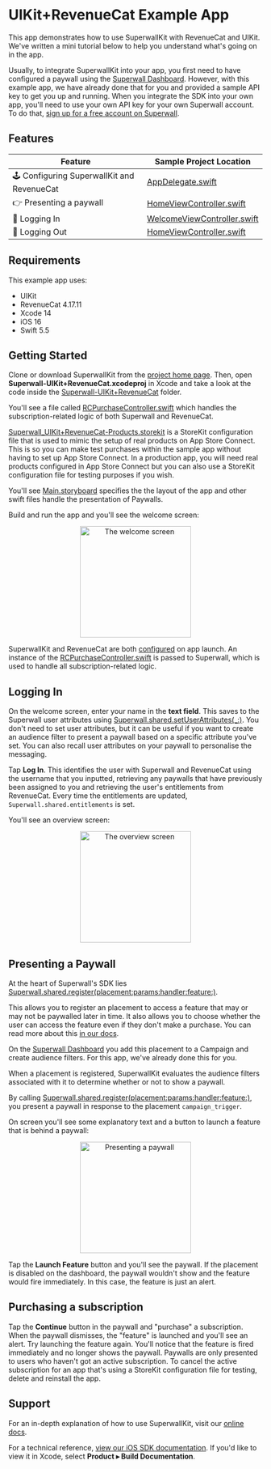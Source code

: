 # UIKit+RevenueCat Example App

This app demonstrates how to use SuperwallKit with RevenueCat and UIKit. We've written a mini tutorial below to help you understand what's going on in the app.

Usually, to integrate SuperwallKit into your app, you first need to have configured a paywall using the [Superwall Dashboard](https://superwall.com/dashboard). However, with this example app, we have already done that for you and provided a sample API key to get you up and running. When you integrate the SDK into your own app, you'll need to use your own API key for your own Superwall account. To do that, [sign up for a free account on Superwall](https://superwall.com/sign-up).

## Features

Feature | Sample Project Location 
--- | ---
🕹 Configuring SuperwallKit and RevenueCat | [AppDelegate.swift](Superwall-UIKit+RevenueCat/AppDelegate.swift#16)
👉 Presenting a paywall | [HomeViewController.swift](Superwall-UIKit+RevenueCat/HomeViewController.swift#L79)
👥 Logging In | [WelcomeViewController.swift](Superwall-UIKit+RevenueCat/WelcomeViewController.swift#L37)
👥 Logging Out | [HomeViewController.swift](Superwall-UIKit+RevenueCat/HomeViewController.swift#L57)

## Requirements

This example app uses:

- UIKit
- RevenueCat 4.17.11
- Xcode 14
- iOS 16
- Swift 5.5

## Getting Started

Clone or download SuperwallKit from the [project home page](https://github.com/superwall/Superwall-iOS). Then, open **Superwall-UIKit+RevenueCat.xcodeproj** in Xcode and take a look at the code inside the [Superwall-UIKit+RevenueCat](Superwall-UIKit+RevenueCat) folder.

You'll see a file called [RCPurchaseController.swift](Superwall-UIKit+RevenueCat/RCPurchaseController.swift) which handles the subscription-related logic of both Superwall and RevenueCat.

[Superwall_UIKit+RevenueCat-Products.storekit](Superwall-UIKit+RevenueCat/Superwall_UIKit+RevenueCat-Products.storekit) is a StoreKit configuration file that is used to mimic the setup of real products on App Store Connect. This is so you can make test purchases within the sample app without having to set up App Store Connect. In a production app, you will need real products configured in App Store Connect but you can also use a StoreKit configuration file for testing purposes if you wish.

You'll see [Main.storyboard](Superwall-UIKit+RevenueCat/Base.lproj/Main.storyboard) specifies the the layout of the app and other swift files handle the presentation of Paywalls.

Build and run the app and you'll see the welcome screen:

<p align="center">
  <img src="https://user-images.githubusercontent.com/3296904/161958142-c2f195b9-bd43-4f4e-9521-87c6fe4238ec.png" alt="The welcome screen" width="220px" />
</p>

SuperwallKit and RevenueCat are both [configured](Superwall-UIKit+RevenueCat/AppDelegate.swift#L16) on app launch. An instance of the [RCPurchaseController.swift](Superwall-UIKit+RevenueCat/RCPurchaseController.swift) is passed to Superwall, which is used to handle all subscription-related logic.

## Logging In

On the welcome screen, enter your name in the **text field**. This saves to the Superwall user attributes using [Superwall.shared.setUserAttributes(_:)](Superwall-UIKit+RevenueCat/PaywallManager.swift#L84). You don't need to set user attributes, but it can be useful if you want to create an audience filter to present a paywall based on a specific attribute you've set. You can also recall user attributes on your paywall to personalise the messaging.

Tap **Log In**. This identifies the user with Superwall and RevenueCat using the username that you inputted, retrieving any paywalls that have previously been assigned to you and retrieving the user's entitlements from RevenueCat. Every time the entitlements are updated, `Superwall.shared.entitlements` is set.

You'll see an overview screen:

<p align="center">
  <img src="https://user-images.githubusercontent.com/3296904/161960829-dfdc1319-571a-4784-b18f-bbb8c07f5a65.png" alt="The overview screen" width="220px" />
</p>

## Presenting a Paywall

At the heart of Superwall's SDK lies [Superwall.shared.register(placement:params:handler:feature:)](Superwall-UIKit+RevenueCat/HomeViewController.swift#L62).

This allows you to register an placement to access a feature that may or may not be paywalled later in time. It also allows you to choose whether the user can access the feature even if they don't make a purchase. You can read more about this [in our docs](https://docs.superwall.com/docs).

On the [Superwall Dashboard](https://superwall.com/dashboard) you add this placement to a Campaign and create audience filters. For this app, we've already done this for you.

When a placement is registered, SuperwallKit evaluates the audience filters associated with it to determine whether or not to show a paywall.

By calling [Superwall.shared.register(placement:params:handler:feature:)](Superwall-UIKit+RevenueCat/HomeViewController.swift#L62), you present a paywall in response to the placement `campaign_trigger`.

On screen you'll see some explanatory text and a button to launch a feature that is behind a paywall:

<p align="center">
  <img src="https://user-images.githubusercontent.com/3296904/161961942-2b7ccf40-83d1-47c5-8f49-6fb409b17491.png" alt="Presenting a paywall" width="220px" />
</p>

Tap the **Launch Feature** button and you'll see the paywall. If the placement is disabled on the dashboard, the paywall wouldn't show and the feature would fire immediately. In this case, the feature is just an alert.

## Purchasing a subscription

Tap the **Continue** button in the paywall and "purchase" a subscription. When the paywall dismisses, the "feature" is launched and you'll see an alert. Try launching the feature again. You'll notice that the feature is fired immediately and no longer shows the paywall. Paywalls are only presented to users who haven't got an active subscription. To cancel the active subscription for an app that's using a StoreKit configuration file for testing, delete and reinstall the app.

## Support

For an in-depth explanation of how to use SuperwallKit, visit our [online docs](https://docs.superwall.com/docs).

For a technical reference, [view our iOS SDK documentation](https://sdk.superwall.me/documentation/superwallkit/). If you'd like to view it in Xcode, select **Product ▸ Build Documentation**.
